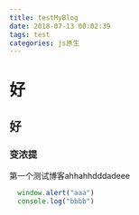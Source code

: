 ```yaml
---
title: testMyBlog
date: 2018-07-13 00:02:39
tags: test
categories: js原生
---
```

# 好
## 好
### 变浓提

第一个测试博客ahhahhdddadeee

```javascript
  window.alert("aaa")
  console.log("bbbb")
```
